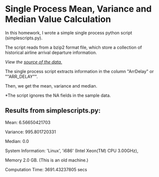 Single Process Mean, Variance and Median Value Calculation
==========================================================
In this homework, I wrote a simple single process python script (simplescripts.py).

The script reads from a bzip2 format file, which store a collection of historical 
airline arrival departure information.

*View the [source of the data.](http://eeyore.ucdavis.edu/stat250/Homeworks/hw1.html.)*

The single process script extracts information in the column "ArrDelay" or "\"ARR_DELAY\"".

Then, we get the mean, variance and median.

*The script ignores the NA fields in the sample data.

Results from simplescripts.py:
------------------------------

Mean: 6.56650421703

Variance: 995.801720331

Median: 0.0

System Information: 'Linux', 'i686' (Intel Xeon(TM) CPU 3.00GHz), 

Memory 2.0 GB. (This is an old machine.)
  
Computation Time: 3691.43237805 secs
